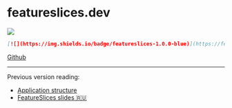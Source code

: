 # featureslices.dev

[![](https://img.shields.io/badge/featureslices-1.0.0-blue)](https://featureslices.dev)


```md
[![](https://img.shields.io/badge/featureslices-1.0.0-blue)](https://featureslices.dev)
```

[Github](https://github.com/featureslices)

---

Previous version reading:

- [Application structure](https://sova.dev/application-structure/)
- [FeatureSlices slides 🇷🇺](https://tg.guru/feature_slices)
